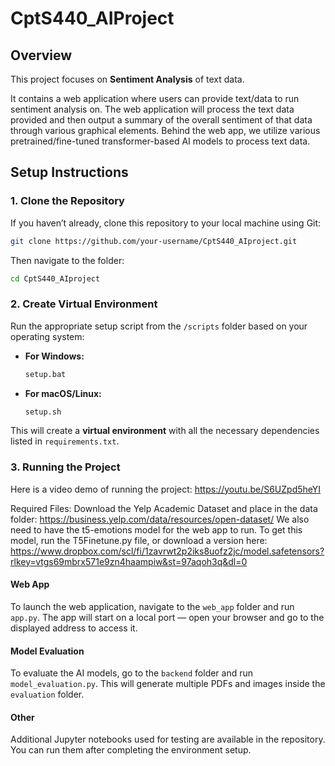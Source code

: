 
# **CptS440_AIProject**

## Overview
This project focuses on **Sentiment Analysis** of text data.

It contains a web application where users can provide text/data to run sentiment analysis on. The web application will process the text data provided and then output a summary of the overall sentiment of that data through various graphical elements.
Behind the web app, we utilize various pretrained/fine-tuned transformer-based AI models to process text data.

## Setup Instructions

### 1. Clone the Repository
If you haven’t already, clone this repository to your local machine using Git:

```bash
git clone https://github.com/your-username/CptS440_AIproject.git
```

Then navigate to the folder:
```bash
cd CptS440_AIproject
```

### 2. Create Virtual Environment
Run the appropriate setup script from the `/scripts` folder based on your operating system:

- **For Windows:**
  ```bash
  setup.bat
  ```

- **For macOS/Linux:**
  ```bash
  setup.sh
  ```

This will create a **virtual environment** with all the necessary dependencies listed in `requirements.txt`.

### 3. Running the Project
Here is a video demo of running the project: https://youtu.be/S6UZpd5heYI

Required Files:
Download the Yelp Academic Dataset and place in the data folder: https://business.yelp.com/data/resources/open-dataset/
We also need to have the t5-emotions model for the web app to run. To get this model, run the T5Finetune.py file, or download a version here: https://www.dropbox.com/scl/fi/1zavrwt2p2iks8uofz2jc/model.safetensors?rlkey=vtgs69mbrx571e9zn4haampiw&st=97aqoh3q&dl=0

#### Web App
To launch the web application, navigate to the `web_app` folder and run `app.py`. The app will start on a local port — open your browser and go to the displayed address to access it.

#### Model Evaluation
To evaluate the AI models, go to the `backend` folder and run `model_evaluation.py`. This will generate multiple PDFs and images inside the `evaluation` folder.

#### Other
Additional Jupyter notebooks used for testing are available in the repository. You can run them after completing the environment setup.


